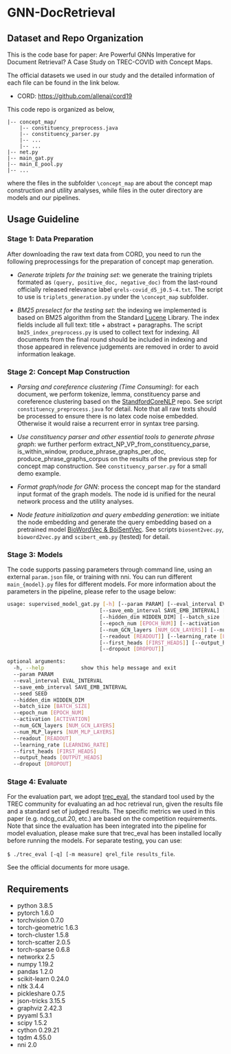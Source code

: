 # GNN-DocRetrieval

## Dataset and Repo Organization

This is the code base for paper: Are Powerful GNNs Imperative for Document Retrieval? A Case Study on TREC-COVID with Concept Maps.

The official datasets we used in our study and the detailed information of each file can be found in the link below.
- CORD: <https://github.com/allenai/cord19>

This code repo is organized as below, 
```
|-- concept_map/
    |-- constituency_preprocess.java
    |-- constituency_parser.py
    |-- ...
    |-- ...
|-- net.py
|-- main_gat.py
|-- main_E_pool.py
|-- ...
```
where the files in the subfolder `\concept_map` are about the concept map construction and utility analyses, while files in the outer directory are models and our pipelines. 


## Usage Guideline

### Stage 1: Data Preparation
After downloading the raw text data from CORD, you need to run the following preprocessings for the preparation of concept map generation. 
- *Generate triplets for the training set*: we generate the training triplets formated as `(query, positive_doc, negative_doc)` from the last-round officially released relevance label `qrels-covid_d5_j0.5-4.txt`. The script to use is `triplets_generation.py` under the `\concept_map` subfolder. 

- *BM25 preselect for the testing set*: the indexing we implemented is based on BM25 algorithm from the Standard [Lucene](https://lucene.apache.org/core/) Library. The index fields include all full text: title + abstract + paragraphs. The script `bm25_index_preprocess.py` is used to collect text for indexing. All documents from the final round should be included in indexing and those appeared in relevence judgements are removed in order to avoid information leakage. 

### Stage 2: Concept Map Construction
- *Parsing and coreference clustering (Time Consuming)*: for each document, we perform tokenize, lemma, constituency parse and coreference clustering based on the [StandfordCoreNLP](https://stanfordnlp.github.io/CoreNLP/) repo. See script `constituency_preprocess.java` for detail. Note that all raw texts should be processed to ensure there is no latex code noise embedded. Otherwise it would raise a recurrent error in syntax tree parsing.  
  
- *Use constituency parser and other essential tools to generate phrase graph*: we further perform extract_NP_VP_from_constituency_parse, is_within_window, produce_phrase_graphs_per_doc, produce_phrase_graphs_corpus on the results of the previous step for concept map construction. See `constituency_parser.py` for a small demo example. 

- *Format graph/node for GNN*: process the concept map for the standard input format of the graph models. The node id is unified for the neural network process and the utility analyses.

- *Node feature initialization and query embedding generation*: we initiate the node embedding and generate the query embedding based on a pretrained model [BioWordVec & BoiSentVec](https://github.com/ncbi-nlp/BioSentVec). See scripts `biosent2vec.py`, `bioword2vec.py` and `scibert_emb.py` (tested) for detail. 
  
### Stage 3: Models
The code supports passing parameters through command line, using an external `param.json` file, or training with nni. You can run different `main_{model}.py` files for different models. For more information about the parameters in the pipeline, please refer to the usage below:

```bash
usage: supervised_model_gat.py [-h] [--param PARAM] [--eval_interval EVAL_INTERVAL] 
                              [--save_emb_interval SAVE_EMB_INTERVAL] [--seed SEED] 
                              [--hidden_dim HIDDEN_DIM] [--batch_size [BATCH_SIZE]]
                              [--epoch_num [EPOCH_NUM]] [--activation [ACTIVATION]] 
                              [--num_GCN_layers [NUM_GCN_LAYERS]] [--num_MLP_layers [NUM_MLP_LAYERS]] 
                              [--readout [READOUT]] [--learning_rate [LEARNING_RATE]] 
                              [--first_heads [FIRST_HEADS]] [--output_heads [OUTPUT_HEADS]] 
                              [--dropout [DROPOUT]]

optional arguments:
  -h, --help            show this help message and exit
  --param PARAM
  --eval_interval EVAL_INTERVAL
  --save_emb_interval SAVE_EMB_INTERVAL
  --seed SEED
  --hidden_dim HIDDEN_DIM
  --batch_size [BATCH_SIZE]
  --epoch_num [EPOCH_NUM]
  --activation [ACTIVATION]
  --num_GCN_layers [NUM_GCN_LAYERS]
  --num_MLP_layers [NUM_MLP_LAYERS]
  --readout [READOUT]
  --learning_rate [LEARNING_RATE]
  --first_heads [FIRST_HEADS]
  --output_heads [OUTPUT_HEADS]
  --dropout [DROPOUT]
```

### Stage 4: Evaluate
For the evaluation part, we adopt [trec_eval](https://github.com/usnistgov/trec_eval), the standard tool used by the TREC community for
evaluating an ad hoc retrieval run, given the results file and a standard set of judged results. The specific metrics we used in this paper (e.g. ndcg_cut.20, etc.) are based on the competition requirements. Note that since the evaluation has been integrated into the pipeline for model evaluation, please make sure that trec_eval has been installed locally before running the models. For separate testing, you can use:

`$ ./trec_eval [-q] [-m measure] qrel_file results_file`. 

See the official documents for more usage. 


## Requirements

- python 3.8.5
- pytorch 1.6.0
- torchvision 0.7.0
- torch-geometric 1.6.3
- torch-cluster 1.5.8
- torch-scatter 2.0.5
- torch-sparse 0.6.8
- networkx 2.5
- numpy 1.19.2
- pandas 1.2.0
- scikit-learn 0.24.0
- nltk 3.4.4
- pickleshare 0.7.5
- json-tricks 3.15.5
- graphviz 2.42.3
- pyyaml 5.3.1
- scipy 1.5.2
- cython 0.29.21
- tqdm 4.55.0
- nni 2.0

